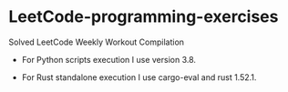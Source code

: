 # LeetCode-programming-exercises
Solved LeetCode Weekly Workout Compilation

- For Python scripts execution I use version 3.8.

- For Rust standalone execution I use cargo-eval and rust 1.52.1.

